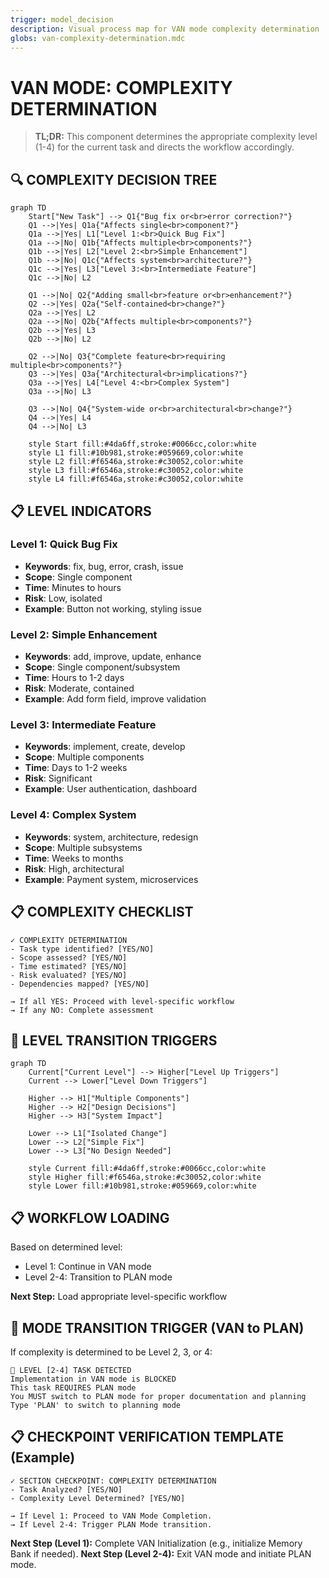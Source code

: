 ```yaml
---
trigger: model_decision
description: Visual process map for VAN mode complexity determination
globs: van-complexity-determination.mdc
---
```

# VAN MODE: COMPLEXITY DETERMINATION

> **TL;DR:** This component determines the appropriate complexity level (1-4) for the current task and directs the workflow accordingly.

## 🔍 COMPLEXITY DECISION TREE

```mermaid
graph TD
    Start["New Task"] --> Q1{"Bug fix or<br>error correction?"}
    Q1 -->|Yes| Q1a{"Affects single<br>component?"}
    Q1a -->|Yes| L1["Level 1:<br>Quick Bug Fix"]
    Q1a -->|No| Q1b{"Affects multiple<br>components?"}
    Q1b -->|Yes| L2["Level 2:<br>Simple Enhancement"]
    Q1b -->|No| Q1c{"Affects system<br>architecture?"}
    Q1c -->|Yes| L3["Level 3:<br>Intermediate Feature"]
    Q1c -->|No| L2
    
    Q1 -->|No| Q2{"Adding small<br>feature or<br>enhancement?"}
    Q2 -->|Yes| Q2a{"Self-contained<br>change?"}
    Q2a -->|Yes| L2
    Q2a -->|No| Q2b{"Affects multiple<br>components?"}
    Q2b -->|Yes| L3
    Q2b -->|No| L2
    
    Q2 -->|No| Q3{"Complete feature<br>requiring multiple<br>components?"}
    Q3 -->|Yes| Q3a{"Architectural<br>implications?"}
    Q3a -->|Yes| L4["Level 4:<br>Complex System"]
    Q3a -->|No| L3
    
    Q3 -->|No| Q4{"System-wide or<br>architectural<br>change?"}
    Q4 -->|Yes| L4
    Q4 -->|No| L3

    style Start fill:#4da6ff,stroke:#0066cc,color:white
    style L1 fill:#10b981,stroke:#059669,color:white
    style L2 fill:#f6546a,stroke:#c30052,color:white
    style L3 fill:#f6546a,stroke:#c30052,color:white
    style L4 fill:#f6546a,stroke:#c30052,color:white
```

## 📋 LEVEL INDICATORS

### Level 1: Quick Bug Fix
- **Keywords**: fix, bug, error, crash, issue
- **Scope**: Single component
- **Time**: Minutes to hours
- **Risk**: Low, isolated
- **Example**: Button not working, styling issue

### Level 2: Simple Enhancement
- **Keywords**: add, improve, update, enhance
- **Scope**: Single component/subsystem
- **Time**: Hours to 1-2 days
- **Risk**: Moderate, contained
- **Example**: Add form field, improve validation

### Level 3: Intermediate Feature
- **Keywords**: implement, create, develop
- **Scope**: Multiple components
- **Time**: Days to 1-2 weeks
- **Risk**: Significant
- **Example**: User authentication, dashboard

### Level 4: Complex System
- **Keywords**: system, architecture, redesign
- **Scope**: Multiple subsystems
- **Time**: Weeks to months
- **Risk**: High, architectural
- **Example**: Payment system, microservices

## 📋 COMPLEXITY CHECKLIST

```
✓ COMPLEXITY DETERMINATION
- Task type identified? [YES/NO]
- Scope assessed? [YES/NO]
- Time estimated? [YES/NO]
- Risk evaluated? [YES/NO]
- Dependencies mapped? [YES/NO]

→ If all YES: Proceed with level-specific workflow
→ If any NO: Complete assessment
```

## 🔄 LEVEL TRANSITION TRIGGERS

```mermaid
graph TD
    Current["Current Level"] --> Higher["Level Up Triggers"]
    Current --> Lower["Level Down Triggers"]
    
    Higher --> H1["Multiple Components"]
    Higher --> H2["Design Decisions"]
    Higher --> H3["System Impact"]
    
    Lower --> L1["Isolated Change"]
    Lower --> L2["Simple Fix"]
    Lower --> L3["No Design Needed"]

    style Current fill:#4da6ff,stroke:#0066cc,color:white
    style Higher fill:#f6546a,stroke:#c30052,color:white
    style Lower fill:#10b981,stroke:#059669,color:white
```

## 📋 WORKFLOW LOADING

Based on determined level:
- Level 1: Continue in VAN mode
- Level 2-4: Transition to PLAN mode

**Next Step:** Load appropriate level-specific workflow

## 🚨 MODE TRANSITION TRIGGER (VAN to PLAN)

If complexity is determined to be Level 2, 3, or 4:

```
🚫 LEVEL [2-4] TASK DETECTED
Implementation in VAN mode is BLOCKED
This task REQUIRES PLAN mode
You MUST switch to PLAN mode for proper documentation and planning
Type 'PLAN' to switch to planning mode
```

## 📋 CHECKPOINT VERIFICATION TEMPLATE (Example)

```
✓ SECTION CHECKPOINT: COMPLEXITY DETERMINATION
- Task Analyzed? [YES/NO]
- Complexity Level Determined? [YES/NO]

→ If Level 1: Proceed to VAN Mode Completion.
→ If Level 2-4: Trigger PLAN Mode transition.
```

**Next Step (Level 1):** Complete VAN Initialization (e.g., initialize Memory Bank if needed).
**Next Step (Level 2-4):** Exit VAN mode and initiate PLAN mode. 